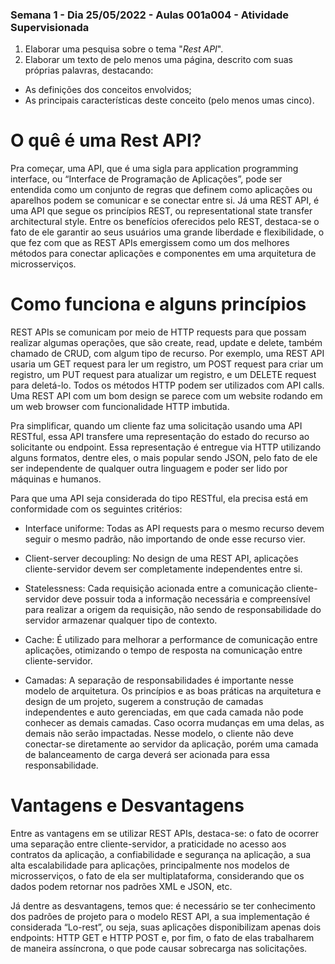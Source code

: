 ### Semana 1 - Dia 25/05/2022 - Aulas 001a004 - Atividade Supervisionada


1. Elaborar uma pesquisa sobre o tema "_Rest API_".
2. Elaborar um texto de pelo menos uma página, descrito com suas próprias palavras, destacando:
* As definições dos conceitos envolvidos;
* As principais características deste conceito (pelo menos umas cinco).

# O quê é uma Rest API?

Pra começar, uma API, que é uma sigla para application programming interface, ou “Interface de Programação de Aplicações”, pode ser entendida como um conjunto de regras que definem como aplicações ou aparelhos podem se comunicar e se conectar entre si. Já uma REST API, é uma API que segue os princípios REST, ou representational state transfer architectural style. Entre os benefícios oferecidos pelo REST, destaca-se o fato de ele garantir ao seus usuários uma grande liberdade e flexibilidade, o que fez com que as REST APIs emergissem como um dos melhores métodos para conectar aplicações e componentes em uma arquitetura de microsserviços.

# Como funciona e alguns princípios

REST APIs se comunicam por meio de HTTP requests para que possam realizar algumas operações, que são create, read, update e delete, também chamado de CRUD, com algum tipo de recurso. Por exemplo, uma REST API usaria um GET request para ler um registro, um POST request para criar um registro, um PUT request para atualizar um registro, e um DELETE request para deletá-lo. Todos os métodos HTTP podem ser utilizados com API calls. Uma REST API com um bom design se parece com um website rodando em um web browser com funcionalidade HTTP imbutida.

Pra simplificar, quando um cliente faz uma solicitação usando uma API RESTful, essa API transfere uma representação do estado do recurso ao solicitante ou endpoint. Essa representação é entregue via HTTP utilizando alguns formatos, dentre eles, o mais popular sendo JSON, pelo fato de ele ser independente de qualquer outra linguagem e poder ser lido por máquinas e humanos. 

Para que uma API seja considerada do tipo RESTful, ela precisa está em conformidade com os seguintes critérios:

- Interface uniforme: Todas as API requests para o mesmo recurso devem seguir o mesmo padrão, não importando de onde esse recurso vier.

- Client-server decoupling: No design de uma REST API, aplicações cliente-servidor devem ser completamente independentes entre si.

- Statelessness: Cada requisição acionada entre a comunicação cliente-servidor deve possuir toda a informação necessária e compreensível para realizar a origem da requisição, não sendo de responsabilidade do servidor armazenar qualquer tipo de contexto.

- Cache: É utilizado para melhorar a performance de comunicação entre aplicações, otimizando o tempo de resposta na comunicação entre cliente-servidor.

- Camadas: A separação de responsabilidades é importante nesse modelo de arquitetura. Os princípios e as boas práticas na arquitetura e design de um projeto, sugerem a construção de camadas independentes e auto gerenciadas, em que cada camada não pode conhecer as demais camadas. Caso ocorra mudanças em uma delas, as demais não serão impactadas. Nesse modelo, o cliente não deve conectar-se diretamente ao servidor da aplicação, porém uma camada de balanceamento de carga deverá ser acionada para essa responsabilidade.

# Vantagens e Desvantagens

Entre as vantagens em se utilizar REST APIs, destaca-se: o fato de ocorrer uma separação entre cliente-servidor, a praticidade no acesso aos contratos da aplicação, a confiabilidade e segurança na aplicação, a sua alta escalabilidade para aplicações, principalmente nos modelos de microsserviços, o fato de ela ser multiplataforma, considerando que os dados podem retornar nos padrões XML e JSON, etc.

Já dentre as desvantagens, temos que: é necessário se ter conhecimento dos padrões de projeto para o modelo REST API, a sua implementação é considerada “Lo-rest”, ou seja, suas aplicações disponibilizam apenas dois endpoints: HTTP GET e HTTP POST e, por fim, o fato de elas trabalharem de maneira assíncrona, o que pode causar sobrecarga nas solicitações.
